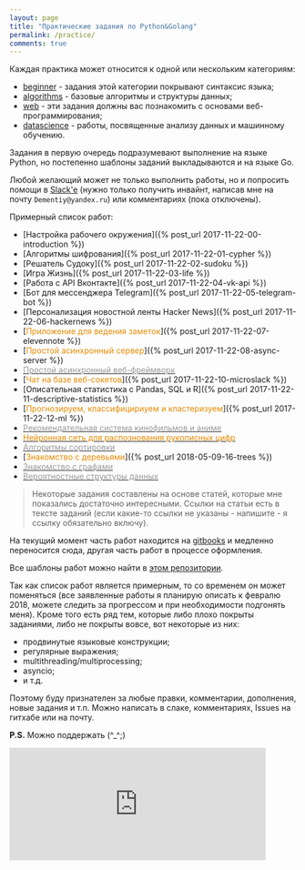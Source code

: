 ```yaml
---
layout: page
title: "Практические задания по Python&Golang"
permalink: /practice/
comments: true
---
```


Каждая практика может относится к одной или нескольким категориям:
- [beginner](/categories/beginner/) - задания этой категории покрывают синтаксис языка;
- [algorithms](/categories/algorithms/) - базовые алгоритмы и структуры данных;
- [web](/categories/web/) - эти задания должны вас познакомить с основами веб-программирования;
- [datascience](/categories/datascience/) - работы, посвященные анализу данных и машинному обучению.

Задания в первую очередь подразумевают выполнение на языке Python, но постепенно шаблоны заданий выкладываются и на языке Go.

Любой желающий может не только выполнить работы, но и попросить помощи в [Slack'e](https://cs102-python.slack.com) (нужно только получить инвайнт, написав мне на почту `Dementiy@yandex.ru`) или комментариях (пока отключены).

Примерный список работ:
- [Настройка рабочего окружения]({% post_url 2017-11-22-00-introduction %})
- [Алгоритмы шифрования]({% post_url 2017-11-22-01-cypher %})
- [Решатель Судоку]({% post_url 2017-11-22-02-sudoku %})
- [Игра Жизнь]({% post_url 2017-11-22-03-life %})
- [Работа с API Вконтакте]({% post_url 2017-11-22-04-vk-api %})
- [Бот для мессенджера Telegram]({% post_url 2017-11-22-05-telegram-bot %})
- [Персонализация новостной ленты Hacker News]({% post_url 2017-11-22-06-hackernews %})
- [<span style="color:#e68a00">Приложение для ведения заметок</span>]({% post_url 2017-11-22-07-elevennote %})
- [<span style="color:#e68a00">Простой асинхронный сервер</span>]({% post_url 2017-11-22-08-async-server %})
- [<span style="color:#999999">Простой асинхронный веб-фреймворк</span>]()
- [<span style="color:#e68a00">Чат на базе веб-сокетов</span>]({% post_url 2017-11-22-10-microslack %})
- [Описательная статистика с Pandas, SQL и R]({% post_url 2017-11-22-11-descriptive-statistics %})
- [<span style="color:#e68a00">Прогнозируем, классифицириуем и кластеризуем</span>]({% post_url 2017-11-22-12-ml %})
- [<span style="color:#999999">Рекомендательная система кинофильмов и аниме</span>]()
- [<span style="color:#e68a00">Нейронная сеть для распознования рукописных цифр</span>]()
- [<span style="color:#999999">Алгоритмы сортировки</span>]()
- [<span style="color:#e68a00">Знакомство с деревьями</span>]({% post_url 2018-05-09-16-trees %})
- [<span style="color:#999999">Знакомство с графами</span>]()
- [<span style="color:#999999">Вероятностные структуры данных</span>]()

> Некоторые задания составлены на основе статей, которые мне показались достаточно интересными. Ссылки на статьи есть в тексте заданий (если какие-то ссылки не указаны - напишите - я ссылку обязательно включу).

На текущий момент часть работ находится на [gitbooks](https://dementiy.gitbooks.io/-python/content/) и медленно переносится сюда, другая часть работ в процессе оформления.

Все шаблоны работ можно найти в [этом репозитории](https://github.com/Dementiy/pybook-assignments).

Так как список работ является примерным, то со временем он может поменяться (все заявленные работы я планирую описать к февралю 2018, можете следить за прогрессом и при необходимости подгонять меня). Кроме того есть ряд тем, которые либо плохо покрыты заданиями, либо не покрыты вовсе, вот некоторые из них:
- продвинутые языковые конструкции;
- регулярные выражения;
- multithreading/multiprocessing;
- asyncio;
- и т.д.

Поэтому буду признателен за любые правки, комментарии, дополнения, новые задания и т.п. Можно написать в слаке, комментариях, Issues на гитхабе или на почту.

**P.S.** Можно поддержать (^_^;)
<iframe src="https://money.yandex.ru/quickpay/shop-widget?writer=seller&targets=%D0%9F%D0%BE%D0%B4%D0%B4%D0%B5%D1%80%D0%B6%D0%B0%D1%82%D1%8C&targets-hint=&default-sum=&button-text=11&payment-type-choice=on&hint=&successURL=&quickpay=shop&account=41001313600690" width="450" height="198" frameborder="0" allowtransparency="true" scrolling="no"></iframe>
